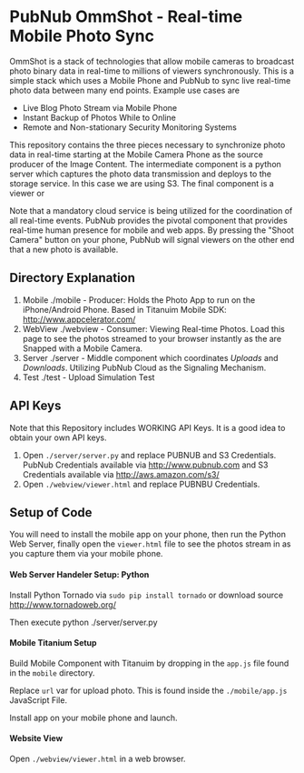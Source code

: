 # PubNub OmmShot - Real-time Mobile Photo Sync

OmmShot is a stack of technologies that allow mobile cameras to broadcast
photo binary data in real-time to millions of viewers synchronously.
This is a simple stack which uses a Mobile Phone and PubNub to sync
live real-time photo data between many end points. 
Example use cases are

- Live Blog Photo Stream via Mobile Phone
- Instant Backup of Photos While to Online
- Remote and Non-stationary Security Monitoring Systems

This repository contains the three pieces necessary to synchronize photo
data in real-time starting at the Mobile Camera Phone as the source
producer of the Image Content.
The intermediate component is a python server which captures the photo data
transmission and deploys to the storage service.
In this case we are using S3.
The final component is a viewer or 

Note that a mandatory cloud service is being utilized for the coordination
of all real-time events.
PubNub provides the pivotal component that provides real-time human presence
for mobile and web apps.
By pressing the "Shoot Camera" button on your phone, PubNub will signal
viewers on the other end that a new photo is available.

## Directory Explanation

 1. Mobile   ./mobile  - Producer: Holds the Photo App to run on
    the iPhone/Android Phone.
    Based in Titanuim Mobile SDK: http://www.appcelerator.com/
 2. WebView  ./webview - Consumer: Viewing Real-time Photos.
    Load this page to see the photos streamed to your browser
    instantly as the are Snapped with a Mobile Camera.
 3. Server   ./server  - Middle component which coordinates
    *Uploads* and *Downloads*.
    Utilizing PubNub Cloud as the Signaling Mechanism.
 4. Test     ./test    - Upload Simulation Test

## API Keys

Note that this Repository includes WORKING API Keys.
It is a good idea to obtain your own API keys.

 1. Open `./server/server.py` and replace PUBNUB and S3 Credentials.
    PubNub Credentials available via http://www.pubnub.com
    and S3 Credentials available via http://aws.amazon.com/s3/
 2. Open `./webview/viewer.html` and replace PUBNBU Credentials.

## Setup of Code

You will need to install the mobile app on your phone, then
run the Python Web Server, finally open the `viewer.html` file
to see the photos stream in as you capture them via your mobile phone.

#### Web Server Handeler Setup: Python

Install Python Tornado via
`sudo pip install tornado`
or download source http://www.tornadoweb.org/

Then execute python ./server/server.py

#### Mobile Titanium Setup

Build Mobile Component with Titanuim by dropping in the `app.js`
file found in the `mobile` directory.

Replace `url` var for upload photo.
This is found inside the `./mobile/app.js` JavaScript File.

Install app on your mobile phone and launch.

#### Website View

Open `./webview/viewer.html` in a web browser.





